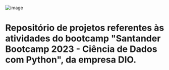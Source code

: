 ![image](https://github.com/jaquespavan/santander_bootcamp_2023_-_ciencia_de_dados_com_python/assets/58565555/74f09df0-e444-4d47-9149-ab7a6a0604dc)

# Repositório de projetos referentes às atividades do bootcamp "Santander Bootcamp 2023 - Ciência de Dados com Python", da empresa DIO.
